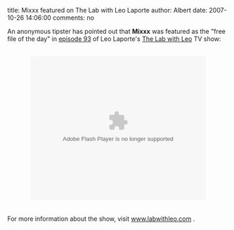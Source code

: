 title: Mixxx featured on The Lab with Leo Laporte
author: Albert
date: 2007-10-26 14:06:00
comments: no

An anonymous tipster has pointed out that <span style="font-weight: bold;">Mixxx</span>
 was featured as the "free file of the day" in <a href="http://www.labwithleo.com/notes/93">episode 93</a>
 of Leo Laporte's <a href="http://www.labwithleo.com/">The Lab with Leo</a>
 TV show:<br />
<br />
<center><embed style="width: 400px; height: 326px;" id="VideoPlayback" type="application/x-shockwave-flash" src="https://video.google.com/googleplayer.swf?docId=-3649077675288339737&amp;hl=en-CA" flashvars=""></embed>
</center>
<br />
<br />
For more information about the show, visit <a href="http://www.labwithleo.com/">www.labwithleo.com</a>
.
